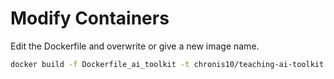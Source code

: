 # Modify Containers

Edit the Dockerfile and overwrite or give a new image name.

```bash
docker build -f Dockerfile_ai_toolkit -t chronis10/teaching-ai-toolkit:amd64 .
```